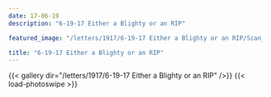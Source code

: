 ```yaml
---
date: 17-06-19
description: "6-19-17 Either a Blighty or an RIP"

featured_image: "/letters/1917/6-19-17 Either a Blighty or an RIP/Scan_20170523(0).jpg"

title: "6-19-17 Either a Blighty or an RIP"
---
```


{{< gallery dir="/letters/1917/6-19-17 Either a Blighty or an RIP" />}} {{< load-photoswipe >}}
